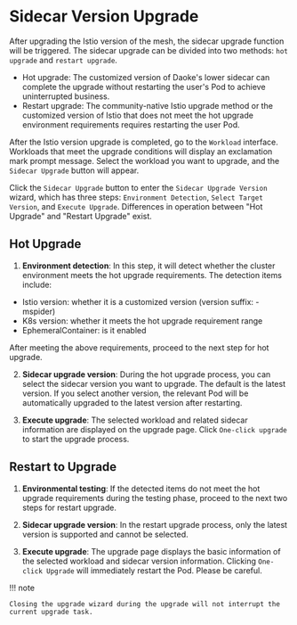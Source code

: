 # Sidecar Version Upgrade

After upgrading the Istio version of the mesh, the sidecar upgrade function will be triggered. The sidecar upgrade can be divided into two methods: `hot upgrade` and `restart upgrade`.

- Hot upgrade: The customized version of Daoke's lower sidecar can complete the upgrade without restarting the user's Pod to achieve uninterrupted business.
- Restart upgrade: The community-native Istio upgrade method or the customized version of Istio that does not meet the hot upgrade environment requirements requires restarting the user Pod.

After the Istio version upgrade is completed, go to the `Workload` interface. Workloads that meet the upgrade conditions will display an exclamation mark prompt message. Select the workload you want to upgrade, and the `Sidecar Upgrade` button will appear.

Click the `Sidecar Upgrade` button to enter the `Sidecar Upgrade Version` wizard, which has three steps: `Environment Detection`, `Select Target Version`, and `Execute Upgrade`. Differences in operation between "Hot Upgrade" and "Restart Upgrade" exist.

## Hot Upgrade

1. **Environment detection**: In this step, it will detect whether the cluster environment meets the hot upgrade requirements. The detection items include:

- Istio version: whether it is a customized version (version suffix: -mspider)
- K8s version: whether it meets the hot upgrade requirement range
- EphemeralContainer: is it enabled

After meeting the above requirements, proceed to the next step for hot upgrade.

2. **Sidecar upgrade version**: During the hot upgrade process, you can select the sidecar version you want to upgrade. The default is the latest version. If you select another version, the relevant Pod will be automatically upgraded to the latest version after restarting.

3. **Execute upgrade**: The selected workload and related sidecar information are displayed on the upgrade page. Click `One-click upgrade` to start the upgrade process.

## Restart to Upgrade

1. **Environmental testing**: If the detected items do not meet the hot upgrade requirements during the testing phase, proceed to the next two steps for restart upgrade.

2. **Sidecar upgrade version**: In the restart upgrade process, only the latest version is supported and cannot be selected.

3. **Execute upgrade**: The upgrade page displays the basic information of the selected workload and sidecar version information. Clicking `One-click Upgrade` will immediately restart the Pod. Please be careful.

!!! note

    Closing the upgrade wizard during the upgrade will not interrupt the current upgrade task.
